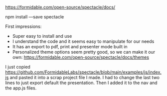 https://formidable.com/open-source/spectacle/docs/ 

npm install —save spectacle

First impressions:
* Super easy to install and use
* I understand the code and it seems easy to manipulate for our needs
* It has an export to pdf, print and presenter mode built in
* Personalized theme options seem pretty good, so we can make it our own: https://formidable.com/open-source/spectacle/docs/themes 

I just copied https://github.com/FormidableLabs/spectacle/blob/main/examples/js/index.js and pasted it into a scrap project file I made. I had to change the last two lines to just export default the presentation. Then I added it to the nav and the app.js files. 
